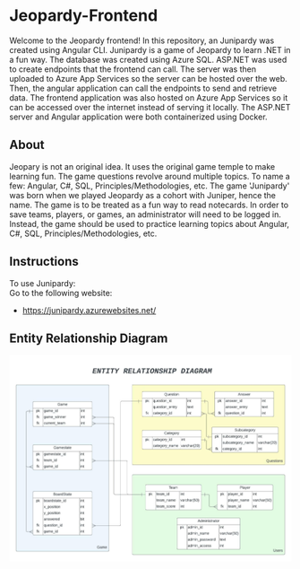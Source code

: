 # Jeopardy-Frontend

Welcome to the Jeopardy frontend! In this repository, an Junipardy was created using Angular CLI. Junipardy is a game of Jeopardy to learn .NET in a fun way. The database was created using Azure SQL. ASP.NET was used to create endpoints that the frontend can call. The server was then uploaded to Azure App Services so the server can be hosted over the web. Then, the angular application can call the endpoints to send and retrieve data. The frontend application was also hosted on Azure App Services so it can be accessed over the internet instead of serving it locally. The ASP.NET server and Angular application were both containerized using Docker.

## About

Jeopary is not an original idea. It uses the original game temple to make learning fun. The game questions revolve around multiple topics. To name a few: Angular, C#, SQL, Principles/Methodologies, etc. The game 'Junipardy' was born when we played Jeopardy as a cohort with Juniper, hence the name. The game is to be treated as a fun way to read notecards. In order to save teams, players, or games, an administrator will need to be logged in. Instead, the game should be used to practice learning topics about Angular, C#, SQL, Principles/Methodologies, etc.

## Instructions

To use Junipardy:<br>
Go to the following website:
- https://junipardy.azurewebsites.net/

## Entity Relationship Diagram

![Entity Relationship Diagram](https://github.com/jxm8022/Jeopardy-Backend/blob/main/Jeopardy_ERD.jpeg?raw=true)

